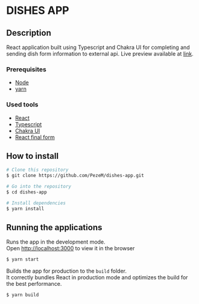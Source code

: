 # DISHES APP

## Description

React application built using Typescript and Chakra UI for completing and sending dish form information to external api.
Live preview available at [link](https://pezem.github.io/dishes-app/).

### Prerequisites

- [Node](https://nodejs.org/en/)
- [yarn](https://classic.yarnpkg.com/en/docs/install)

### Used tools

- [React](https://reactjs.org)
- [Typescript](https://www.typescriptlang.org/)
- [Chakra UI](https://chakra-ui.com/)
- [React final form](https://final-form.org/react)

## How to install

```bash
# Clone this repository
$ git clone https://github.com/PezeM/dishes-app.git
```

```bash
# Go into the repository
$ cd dishes-app
```

```bash
# Install dependencies
$ yarn install
```

## Running the applications

Runs the app in the development mode.<br /> Open
[http://localhost:3000](http://localhost:3000) to view it in the browser

```bash
$ yarn start
```

Builds the app for production to the `build` folder.<br /> It correctly bundles React in production mode and optimizes
the build for the best performance.

```bash
$ yarn build
```
